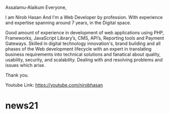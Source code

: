 Assalamu-Alaikum Everyone,

I am Nirob Hasan And I'm a Web Developer by profession. With experience and expertise spanning around 7 years, in the Digital space.

Good amount of experience in development of web applications using PHP, Frameworks, JavaScript Library’s, CMS, API’s, Reporting tools and Payment Gateways. Skilled in digital technology innovation's, brand building and all phases of the Web development lifecycle with an expert in translating business requirements into technical solutions and fanatical about quality, usability, security, and scalability. Dealing with and resolving problems and issues which arise.

Thank you.

Youtube Link: https://youtube.com/nirobhasan
# news21
